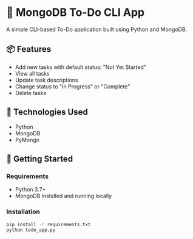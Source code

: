 # 📝 MongoDB To-Do CLI App

A simple CLI-based To-Do application built using Python and MongoDB.

## 📦 Features
- Add new tasks with default status: "Not Yet Started"
- View all tasks
- Update task descriptions
- Change status to "In Progress" or "Complete"
- Delete tasks

## 💾 Technologies Used
- Python
- MongoDB
- PyMongo

## 🚀 Getting Started

### Requirements
- Python 3.7+
- MongoDB installed and running locally

### Installation

```bash
pip install -r requirements.txt
python todo_app.py
